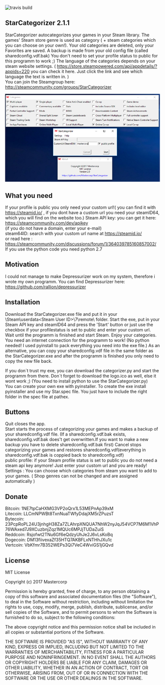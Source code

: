 ![travis build](https://travis-ci.org/Mastercorp/StarCategorizer.svg?branch=master)


## StarCategorizer 2.1.1

StarCategorizer autocategorizes your games in your Steam library. The games' Steam store genre is used as category ( + steam categories which you can choose on your own!). Your old categories are deleted, only your Favorites are saved. A backup is made from your old config file (called sharedconfig.vdf.bak)
You don't need to set your profile status to public for this programm to work ;)
The language of the categories depends on your steam website settings. ( https://store.steampowered.com/api/appdetails/?appids=220 you can check it here. Just click the link and see which language the text is written in. )  
You can join the Steamgroup here: http://steamcommunity.com/groups/StarCategorizer

![alt text](StarCategorizer2.png)


## What you need

If your profile is public you only need your custom url!( you can find it with https://steamid.io/ , if you dont have a custom url you need your steamID64, which you will find on the website too.)
Steam API key: you can get it here: https://steamcommunity.com/dev/apikey  
(if you do not have a domain, enter your e-mail)  
steam64ID: search with your custom url name at https://steamid.io/  
or read here : https://steamcommunity.com/discussions/forum/1/364039785160857002/  
If you use the python code you need python 2.7

## Motivation

I could not manage to make Depressurizer work on my system, therefore i wrote my own programm. You can find Depressurizer here:  https://github.com/rallion/depressurizer

## Installation

Download the StarCategorizer.exe file and put it in your \Steam\userdata\<Steam User ID>\7\remote\ folder. Start the exe, put in your Steam API key and steamID64 and press the 'Start' button or just use the checkbox if your profilestatus is set to public and enter your custom url. Wait until the programm is finished and start Steam. Enjoy your categories. You need an internet connection for the programm to work! (No python needed! I used pyinstall to pack everything you need into the exe file.) As an alternative, you can copy your sharedconfig.vdf file in the same folder as the StarCategorizer.exe and after the programm is finished you only need to copy the new file back.

If you don´t trust my exe, you can download the categorizer.py and start the programm from there. Don´t forget to download the logo.ico as well, else it wont work ;) (You need to install python to use the StarCategorizer.py)  
You can create your own exe with pyinstaller. To create the exe install pyinstaller and use my Star.spec file. You just have to include the right folder in the spec file at pathex.

## Buttons

Quit closes the app.  
Start starts the process of categorizing your games and makes a backup of your sharedconfig.vdf file. (If a sharedconfig.vdf.bak exists, sharedconfig.vdf.bak does't get overwritten.If you want to make a new backup you have to delete sharedconfig.vdf.bak first)
Cancel stops categorizing your games and restores sharedconfig.vdf(everything in sharedconfig.vdf.bak is coppied back to sharedconfig.vdf)  
public profile: if your Steam profile status is set to public you do not need a steam api key anymore! Just enter your custom url and you are ready!  
Settings : You can choose which categories from steam you want to add to your games. ( Shop genres can not be changed and are assigned automatically )  

## Donate
Bitcoin: 1NE7tpCaHXMG3VP2oQrx1L53MEPnAp39xM  
Litecoin: LLCmNPWBt8TxnNuaTWfyDdajXM5rZPuzsT  
Bytecoin: 23PcpRoPL24U3jnhgH38Za7ZLAhrpXNQUA7NhW2nyJqJ54VCP7M6M1VhP76WAxed7J9XCuzbnjZqz1MQUc6MPJjTUDaZuiS  
Reddcoin: Rsjofwt2TNu6Gf6eQdzyUhJe2J6vLsKoBq  
Dogecoin: DM13fiivexaZf35HTQ7AKBFLxNTHhJXu1c  
Vertcoin: VbKfmr7B352WEPs3Qi7VeC4WviGS1jGQvd  

## License

MIT License

Copyright (c) 2017 Mastercorp

Permission is hereby granted, free of charge, to any person obtaining a copy
of this software and associated documentation files (the "Software"), to deal
in the Software without restriction, including without limitation the rights
to use, copy, modify, merge, publish, distribute, sublicense, and/or sell
copies of the Software, and to permit persons to whom the Software is
furnished to do so, subject to the following conditions:

The above copyright notice and this permission notice shall be included in all
copies or substantial portions of the Software.

THE SOFTWARE IS PROVIDED "AS IS", WITHOUT WARRANTY OF ANY KIND, EXPRESS OR
IMPLIED, INCLUDING BUT NOT LIMITED TO THE WARRANTIES OF MERCHANTABILITY,
FITNESS FOR A PARTICULAR PURPOSE AND NONINFRINGEMENT. IN NO EVENT SHALL THE
AUTHORS OR COPYRIGHT HOLDERS BE LIABLE FOR ANY CLAIM, DAMAGES OR OTHER
LIABILITY, WHETHER IN AN ACTION OF CONTRACT, TORT OR OTHERWISE, ARISING FROM,
OUT OF OR IN CONNECTION WITH THE SOFTWARE OR THE USE OR OTHER DEALINGS IN THE
SOFTWARE.


